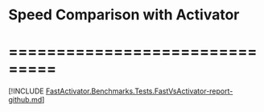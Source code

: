 # Speed Comparison with Activator
# ===============================

[!INCLUDE [FastActivator.Benchmarks.Tests.FastVsActivator-report-github.md](FastActivator.Benchmarks\bin\Release\net8.0\BenchmarkDotNet.Artifacts\results\FastActivator.Benchmarks.Tests.FastVsActivator-report-github.md)]